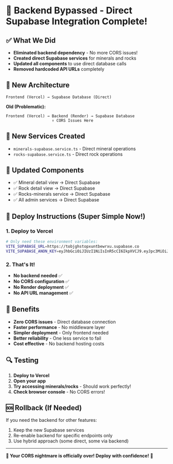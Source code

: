 # 🎉 Backend Bypassed - Direct Supabase Integration Complete!

## ✅ What We Did

- **Eliminated backend dependency** - No more CORS issues!
- **Created direct Supabase services** for minerals and rocks
- **Updated all components** to use direct database calls
- **Removed hardcoded API URLs** completely

## 🚀 New Architecture

```
Frontend (Vercel) → Supabase Database (Direct)
```

**Old (Problematic):**

```
Frontend (Vercel) → Backend (Render) → Supabase Database
                    ↑ CORS Issues Here
```

## 📁 New Services Created

- `minerals-supabase.service.ts` - Direct mineral operations
- `rocks-supabase.service.ts` - Direct rock operations

## 🔧 Updated Components

- ✅ Mineral detail view → Direct Supabase
- ✅ Rock detail view → Direct Supabase
- ✅ Rocks-minerals service → Direct Supabase
- ✅ All admin services → Direct Supabase

## 🎯 Deploy Instructions (Super Simple Now!)

### 1. Deploy to Vercel

```bash
# Only need these environment variables:
VITE_SUPABASE_URL=https://tobjghstopxuntbewrxu.supabase.co
VITE_SUPABASE_ANON_KEY=eyJhbGciOiJIUzI1NiIsInR5cCI6IkpXVCJ9.eyJpc3MiOiJzdXBhYmFzZSIsInJlZiI6InRvYmpnaHN0b3B4dW50YmV3cnh1Iiwicm9sZSI6ImFub24iLCJpYXQiOjE3NDgzMTE5NjYsImV4cCI6MjA2Mzg4Nzk2Nn0.lJAbvvhwbqfOj9ChVOp1pI_lpT5gUsD_6YmgyB6OFho
```

### 2. That's It!

- **No backend needed** ✅
- **No CORS configuration** ✅
- **No Render deployment** ✅
- **No API URL management** ✅

## 🎊 Benefits

- **Zero CORS issues** - Direct database connection
- **Faster performance** - No middleware layer
- **Simpler deployment** - Only frontend needed
- **Better reliability** - One less service to fail
- **Cost effective** - No backend hosting costs

## 🔍 Testing

1. **Deploy to Vercel**
2. **Open your app**
3. **Try accessing minerals/rocks** - Should work perfectly!
4. **Check browser console** - No CORS errors!

## 🆘 Rollback (If Needed)

If you need the backend for other features:

1. Keep the new Supabase services
2. Re-enable backend for specific endpoints only
3. Use hybrid approach (some direct, some via backend)

---

**🎉 Your CORS nightmare is officially over! Deploy with confidence!** 🚀
